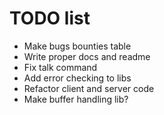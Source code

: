 # TODO list

- Make bugs bounties table
- Write proper docs and readme
- Fix talk command
- Add error checking to libs
- Refactor client and server code
- Make buffer handling lib?
